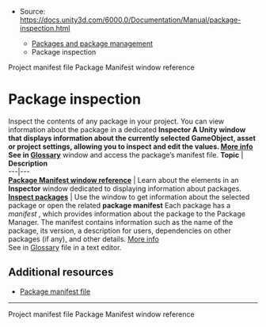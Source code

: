 * Source: https://docs.unity3d.com/6000.0/Documentation/Manual/package-inspection.html

  * [Packages and package management](https://docs.unity3d.com/6000.0/Documentation/Manual/PackagesList.html)
  * Package inspection


[](https://docs.unity3d.com/6000.0/Documentation/Manual/upm-manifestPrj.html)
Project manifest file
[](https://docs.unity3d.com/6000.0/Documentation/Manual/class-PackageManifestImporter.html)
Package Manifest window reference
# Package inspection
Inspect the contents of any package in your project.
You can view information about the package in a dedicated ****Inspector** A Unity window that displays information about the currently selected GameObject, asset or project settings, allowing you to inspect and edit the values. [More info](https://docs.unity3d.com/6000.0/Documentation/Manual/UsingTheInspector.html)  
See in [Glossary](https://docs.unity3d.com/6000.0/Documentation/Manual/Glossary.html#Inspector)** window and access the package’s manifest file.
**Topic** | **Description**  
---|---  
**[Package Manifest window reference](https://docs.unity3d.com/6000.0/Documentation/Manual/class-PackageManifestImporter.html)** | Learn about the elements in an **Inspector** window dedicated to displaying information about packages.  
**[Inspect packages](https://docs.unity3d.com/6000.0/Documentation/Manual/upm-inspect.html)** | Use the window to get information about the selected package or open the related **package manifest** Each package has a _manifest_ , which provides information about the package to the Package Manager. The manifest contains information such as the name of the package, its version, a description for users, dependencies on other packages (if any), and other details. [More info](https://docs.unity3d.com/6000.0/Documentation/Manual/upm-manifestPkg.html)  
See in [Glossary](https://docs.unity3d.com/6000.0/Documentation/Manual/Glossary.html#Packagemanifest) file in a text editor.  
## Additional resources
  * [Package manifest file](https://docs.unity3d.com/6000.0/Documentation/Manual/upm-manifestPkg.html)


* * *
[](https://docs.unity3d.com/6000.0/Documentation/Manual/upm-manifestPrj.html)
Project manifest file
[](https://docs.unity3d.com/6000.0/Documentation/Manual/class-PackageManifestImporter.html)
Package Manifest window reference
